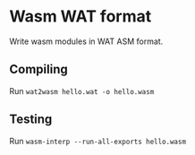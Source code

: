 # Wasm WAT format

Write wasm modules in WAT ASM format.

## Compiling
Run `wat2wasm hello.wat -o hello.wasm`

## Testing
Run `wasm-interp --run-all-exports hello.wasm`
